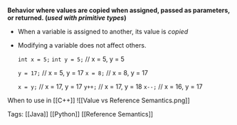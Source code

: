 **Behavior where values are copied when assigned, passed as parameters, or returned. (*used with primitive types*)**

- When a variable is assigned to another, its value is *copied*
- Modifying a variable does not affect others.

	`int x = 5;`
	`int y = 5;`  // x = 5, y = 5 

	`y = 17;`       // x = 5, y = 17
	`x = 8;`         // x = 8, y = 17

	`x = y;`       // x = 17, y = 17
	`y++;`           // x = 17, y = 18
	`x--;`           // x = 16, y = 17


When to use in [[C++]]
![[Value vs Reference Semantics.png]]

Tags:
[[Java]]
[[Python]]
[[Reference Semantics]]